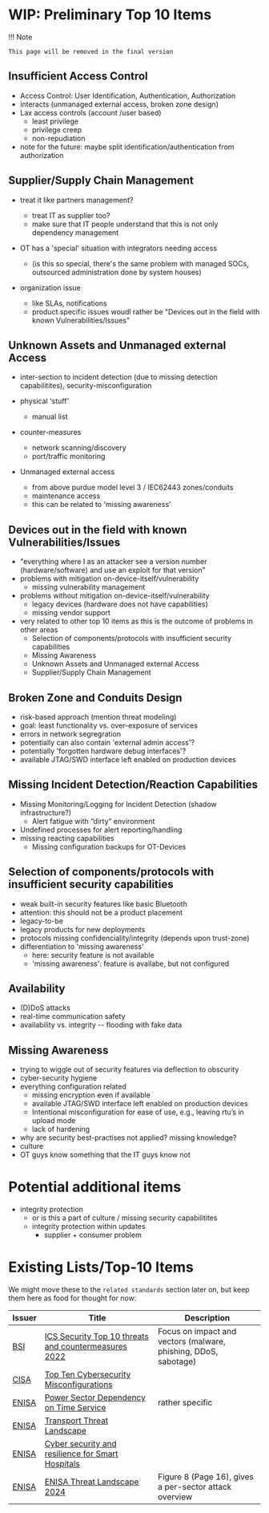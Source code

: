 # WIP: Preliminary Top 10 Items

!!! Note

    This page will be removed in the final version

## Insufficient Access Control

  - Access Control: User Identification, Authentication, Authorization
  - interacts (unmanaged external access, broken zone design)
  - Lax access controls  (account /user based)
    - least privilege
    - privilege creep
    - non-repudiation
  - note for the future: maybe split identification/authentication from authorization

## Supplier/Supply Chain Management

  - treat it like partners management?
    - treat IT as supplier too?
    - make sure that IT people understand that this is not only dependency management

  - OT has a 'special' situation with integrators needing access
    - (is this so special, there's the same problem with managed SOCs, outsourced administration done by system houses)

  - organization issue
    - like SLAs, notifications
    - product specific issues woudl rather be "Devices out in the field with known Vulnerabilities/Issues"

## Unknown Assets and Unmanaged external Access

  - inter-section to incident detection (due to missing detection capabilitites), security-misconfiguration
  - physical 'stuff'
      - manual list

  - counter-measures
    - network scanning/discovery
    - port/traffic monitoring
   
  - Unmanaged external access
      - from above purdue model level 3 / IEC62443 zones/conduits
      - maintenance access
      - this can be related to 'missing awareness'

## Devices out in the field with known Vulnerabilities/Issues

  - "everything where I as an attacker see a version number (hardware/software) and use an exploit for that version"
  - problems with mitigation on-device-itself/vulnerability
    - missing vulnerability management
  - problems without mitigation on-device-itself/vulnerability
    - legacy devices (hardware does not have capabilities)
    - missing vendor support
  - very related to other top 10 items as this is the outcome of problems in other areas
    - Selection of components/protocols with insufficient security capabilities
    - Missing Awareness
    - Unknown Assets and Unmanaged external Access
    - Supplier/Supply Chain Management

## Broken Zone and Conduits Design

  - risk-based approach (mention threat modeling)
  - goal: least functionality vs. over-exposure of services
  - errors in network segregration
  - potentially can also contain 'external admin access'?
  - potentially 'forgotten hardware debug interfaces'?
  - available JTAG/SWD interface left enabled on production devices

## Missing Incident Detection/Reaction Capabilities

  - Missing Monitoring/Logging for Incident Detection (shadow infrastructure?)
    - Alert fatigue with “dirty” environment
  - Undefined processes for alert reporting/handling
  - missing reacting capabilities
      - Missing configuration backups for OT-Devices

## Selection of components/protocols with insufficient security capabilities

  - weak built-in security features like basic Bluetooth
  - attention: this should not be a product placement
  - legacy-to-be
  - legacy products for new deployments
  - protocols missing confidenciality/integrity (depends upon trust-zone)
  - differentiation to 'missing awareness'
    - here: security feature is not available
    - 'missing awareness': feature is availabe, but not configured

## Availability

  - (D)DoS attacks
  - real-time communication safety
  - availability vs. integrity -- flooding with fake data

## Missing Awareness

  - trying to wiggle out of security features via deflection to obscurity
  - cyber-security hygiene
  - everything configuration related
    - missing encryption even if available
    - available JTAG/SWD interface left enabled on production devices
    - Intentional misconfiguration for ease of use, e.g., leaving rtu’s in upload mode
    - lack of hardening
  - why are security best-practises not applied? missing knowledge?
  - culture
  - OT guys know something that the IT guys know not

# Potential additional items

- integrity protection
  - or is this a part of culture / missing security capabilitites
  - integrity protection within updates
    - supplier + consumer problem

# Existing Lists/Top-10 Items

We might move these to the `related standards` section later on, but keep them
here as food for thought for now:

| Issuer | Title | Description |
| --- | --- | --- |
| [BSI](https://www.bsi.bund.de/DE/Home/home_node.html) | [ICS Security Top 10 threats and countermeasures 2022](https://www.allianz-fuer-cybersicherheit.de/SharedDocs/Downloads/Webs/ACS/DE/BSI-CS/BSI-CS_005E.pdf?__blob=publicationFile&v=6) | Focus on impact and vectors (malware, phishing, DDoS, sabotage) |
| [CISA](https://www.cisa.gov) | [Top Ten Cybersecurity Misconfigurations](https://www.cisa.gov/news-events/cybersecurity-advisories/aa23-278a) ||
| [ENISA](https://www.enisa.europa.eu) | [Power Sector Dependency on Time Service](https://www.enisa.europa.eu/publications/power-sector-dependency?v2=1#contentList) | rather specific |
| [ENISA](https://www.enisa.europa.eu) | [Transport Threat Landscape](https://www.enisa.europa.eu/publications/enisa-transport-threat-landscape?v2=1#contentList) | |
| [ENISA](https://www.enisa.europa.eu) | [Cyber security and resilience for Smart Hospitals](https://www.enisa.europa.eu/publications/cyber-security-and-resilience-for-smart-hospitals?v2=1#contentList) ||
| [ENISA](https://www.enisa.europa.eu) | [ENISA Threat Landscape 2024](https://www.enisa.europa.eu/publications/enisa-threat-landscape-2024) | Figure 8 (Page 16), gives a per-sector attack overview|
